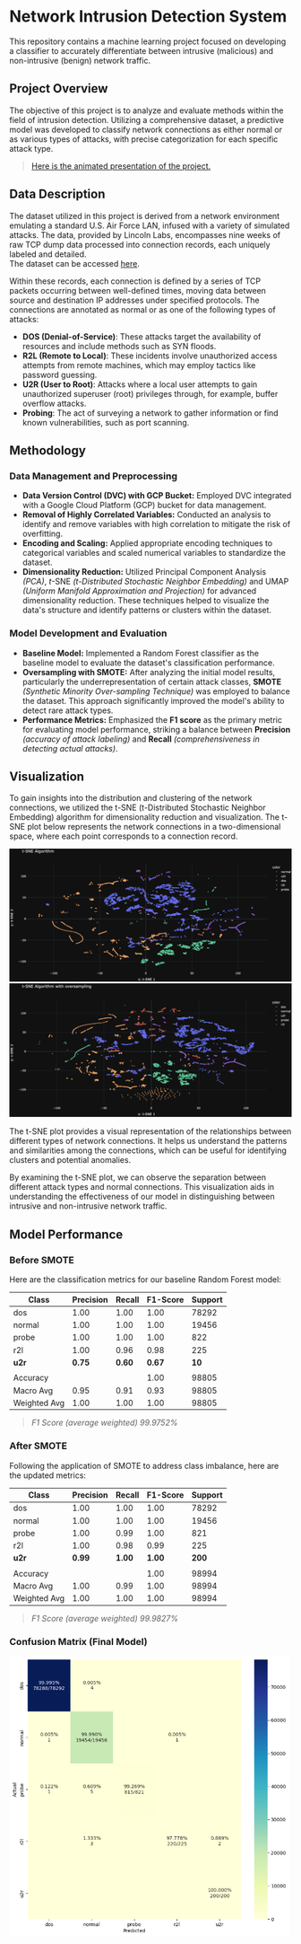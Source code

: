 # Network Intrusion Detection System

This repository contains a machine learning project focused on developing a classifier to accurately differentiate between intrusive (malicious) and non-intrusive (benign) network traffic.

## Project Overview

The objective of this project is to analyze and evaluate methods within the field of intrusion detection. Utilizing a comprehensive dataset, a predictive model was developed to classify network connections as either normal or as various types of attacks, with precise categorization for each specific attack type.

> [Here is the animated presentation of the project.](https://www.canva.com/design/DAGBT2SaVYM/TflYMLkLgUNVdMI1IJC9Hg/view?utm_content=DAGBT2SaVYM&utm_campaign=designshare&utm_medium=link&utm_source=editor) 

## Data Description

The dataset utilized in this project is derived from a network environment emulating a standard U.S. Air Force LAN, infused with a variety of simulated attacks. The data, provided by Lincoln Labs, encompasses nine weeks of raw TCP dump data processed into connection records, each uniquely labeled and detailed.     
The dataset can be accessed [here](http://kdd.ics.uci.edu/databases/kddcup99/kddcup99.html).

Within these records, each connection is defined by a series of TCP packets occurring between well-defined times, moving data between source and destination IP addresses under specified protocols. The connections are annotated as normal or as one of the following types of attacks:

- **DOS (Denial-of-Service)**: These attacks target the availability of resources and include methods such as SYN floods.
- **R2L (Remote to Local)**: These incidents involve unauthorized access attempts from remote machines, which may employ tactics like password guessing.
- **U2R (User to Root)**: Attacks where a local user attempts to gain unauthorized superuser (root) privileges through, for example, buffer overflow attacks.
- **Probing**: The act of surveying a network to gather information or find known vulnerabilities, such as port scanning.



## Methodology

### Data Management and Preprocessing

- **Data Version Control (DVC) with GCP Bucket:** Employed DVC integrated with a Google Cloud Platform (GCP) bucket for data management.
- **Removal of Highly Correlated Variables:** Conducted an analysis to identify and remove variables with high correlation to mitigate the risk of overfitting.
- **Encoding and Scaling:** Applied appropriate encoding techniques to categorical variables and scaled numerical variables to standardize the dataset.
- **Dimensionality Reduction:** Utilized Principal Component Analysis *(PCA)*, *t*-SNE *(t-Distributed Stochastic Neighbor Embedding)* and UMAP *(Uniform Manifold Approximation and Projection)* for advanced dimensionality reduction. These techniques helped to visualize the data's structure and identify patterns or clusters within the dataset.

### Model Development and Evaluation

- **Baseline Model:** Implemented a Random Forest classifier as the baseline model to evaluate the dataset's classification performance.
- **Oversampling with SMOTE:** After analyzing the initial model results, particularly the underrepresentation of certain attack classes, **SMOTE** *(Synthetic Minority Over-sampling Technique)* was employed to balance the dataset. This approach significantly improved the model's ability to detect rare attack types.
- **Performance Metrics:** Emphasized the **F1 score** as the primary metric for evaluating model performance, striking a balance between **Precision** *(accuracy of attack labeling)* and **Recall** *(comprehensiveness in detecting actual attacks)*. 

## Visualization

To gain insights into the distribution and clustering of the network connections, we utilized the t-SNE (t-Distributed Stochastic Neighbor Embedding) algorithm for dimensionality reduction and visualization. The t-SNE plot below represents the network connections in a two-dimensional space, where each point corresponds to a connection record.

![t-SNE Plot](figures/screenshots/tsne_2D_dark_5000.png)
![t-SNE Plot binary](figures/screenshots/tsne_oversampling.png)

The t-SNE plot provides a visual representation of the relationships between different types of network connections. It helps us understand the patterns and similarities among the connections, which can be useful for identifying clusters and potential anomalies.

By examining the t-SNE plot, we can observe the separation between different attack types and normal connections. This visualization aids in understanding the effectiveness of our model in distinguishing between intrusive and non-intrusive network traffic.



## Model Performance

### Before SMOTE
Here are the classification metrics for our baseline Random Forest model:

| Class  | Precision | Recall | F1-Score | Support |
|--------|-----------|--------|----------|---------|
| dos    | 1.00      | 1.00   | 1.00     | 78292   |
| normal | 1.00      | 1.00   | 1.00     | 19456   |
| probe  | 1.00      | 1.00   | 1.00     | 822     |
| r2l    | 1.00      | 0.96   | 0.98     | 225     |
| **u2r** | **0.75** | **0.60** | **0.67** | **10** |
|        |           |        |          |         |
| Accuracy |       |    | 1.00     | 98805   |
| Macro Avg | 0.95      | 0.91   | 0.93     | 98805   |
| Weighted Avg | 1.00   | 1.00   | 1.00     | 98805   |

> *F1 Score (average weighted) 99.9752%*

### After SMOTE
Following the application of SMOTE to address class imbalance, here are the updated metrics:

| Class  | Precision | Recall | F1-Score | Support |
|--------|-----------|--------|----------|---------|
|  dos   |    1.00   |  1.00  |   1.00   |  78292  |
| normal |    1.00   |  1.00  |   1.00   |  19456  |
| probe  |    1.00   |  0.99  |   1.00   |    821  |
|  r2l   |    1.00   |  0.98  |   0.99   |    225  |
| **u2r** | **0.99** | **1.00** | **1.00** | **200** |
|        |           |        |          |         |
| Accuracy |           |        |   1.00   |  98994  |
| Macro Avg |   1.00   |  0.99  |   1.00   |  98994  |
| Weighted Avg | 1.00 |  1.00  |   1.00   |  98994  |

> *F1 Score (average weighted) 99.9827%*


### Confusion Matrix (Final Model)

<img src="figures/screenshots/confusion_final.png" alt="Confusion Matrix" width="500" height="500">
